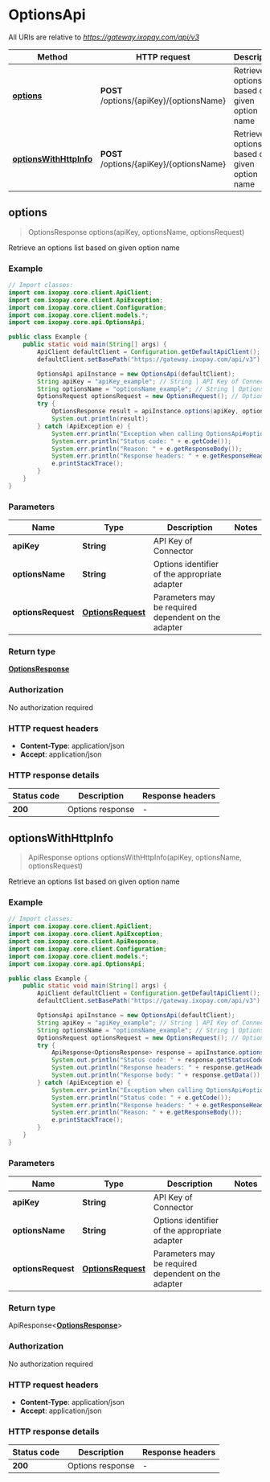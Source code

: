 # OptionsApi

All URIs are relative to *https://gateway.ixopay.com/api/v3*

| Method | HTTP request | Description |
|------------- | ------------- | -------------|
| [**options**](OptionsApi.md#options) | **POST** /options/{apiKey}/{optionsName} | Retrieve an options list based on given option name |
| [**optionsWithHttpInfo**](OptionsApi.md#optionsWithHttpInfo) | **POST** /options/{apiKey}/{optionsName} | Retrieve an options list based on given option name |



## options

> OptionsResponse options(apiKey, optionsName, optionsRequest)

Retrieve an options list based on given option name

### Example

```java
// Import classes:
import com.ixopay.core.client.ApiClient;
import com.ixopay.core.client.ApiException;
import com.ixopay.core.client.Configuration;
import com.ixopay.core.client.models.*;
import com.ixopay.core.api.OptionsApi;

public class Example {
    public static void main(String[] args) {
        ApiClient defaultClient = Configuration.getDefaultApiClient();
        defaultClient.setBasePath("https://gateway.ixopay.com/api/v3");

        OptionsApi apiInstance = new OptionsApi(defaultClient);
        String apiKey = "apiKey_example"; // String | API Key of Connector
        String optionsName = "optionsName_example"; // String | Options identifier of the appropriate adapter
        OptionsRequest optionsRequest = new OptionsRequest(); // OptionsRequest | Parameters may be required dependent on the adapter
        try {
            OptionsResponse result = apiInstance.options(apiKey, optionsName, optionsRequest);
            System.out.println(result);
        } catch (ApiException e) {
            System.err.println("Exception when calling OptionsApi#options");
            System.err.println("Status code: " + e.getCode());
            System.err.println("Reason: " + e.getResponseBody());
            System.err.println("Response headers: " + e.getResponseHeaders());
            e.printStackTrace();
        }
    }
}
```

### Parameters


| Name | Type | Description  | Notes |
|------------- | ------------- | ------------- | -------------|
| **apiKey** | **String**| API Key of Connector | |
| **optionsName** | **String**| Options identifier of the appropriate adapter | |
| **optionsRequest** | [**OptionsRequest**](OptionsRequest.md)| Parameters may be required dependent on the adapter | |

### Return type

[**OptionsResponse**](OptionsResponse.md)


### Authorization

No authorization required

### HTTP request headers

- **Content-Type**: application/json
- **Accept**: application/json

### HTTP response details
| Status code | Description | Response headers |
|-------------|-------------|------------------|
| **200** | Options response |  -  |

## optionsWithHttpInfo

> ApiResponse<OptionsResponse> options optionsWithHttpInfo(apiKey, optionsName, optionsRequest)

Retrieve an options list based on given option name

### Example

```java
// Import classes:
import com.ixopay.core.client.ApiClient;
import com.ixopay.core.client.ApiException;
import com.ixopay.core.client.ApiResponse;
import com.ixopay.core.client.Configuration;
import com.ixopay.core.client.models.*;
import com.ixopay.core.api.OptionsApi;

public class Example {
    public static void main(String[] args) {
        ApiClient defaultClient = Configuration.getDefaultApiClient();
        defaultClient.setBasePath("https://gateway.ixopay.com/api/v3");

        OptionsApi apiInstance = new OptionsApi(defaultClient);
        String apiKey = "apiKey_example"; // String | API Key of Connector
        String optionsName = "optionsName_example"; // String | Options identifier of the appropriate adapter
        OptionsRequest optionsRequest = new OptionsRequest(); // OptionsRequest | Parameters may be required dependent on the adapter
        try {
            ApiResponse<OptionsResponse> response = apiInstance.optionsWithHttpInfo(apiKey, optionsName, optionsRequest);
            System.out.println("Status code: " + response.getStatusCode());
            System.out.println("Response headers: " + response.getHeaders());
            System.out.println("Response body: " + response.getData());
        } catch (ApiException e) {
            System.err.println("Exception when calling OptionsApi#options");
            System.err.println("Status code: " + e.getCode());
            System.err.println("Response headers: " + e.getResponseHeaders());
            System.err.println("Reason: " + e.getResponseBody());
            e.printStackTrace();
        }
    }
}
```

### Parameters


| Name | Type | Description  | Notes |
|------------- | ------------- | ------------- | -------------|
| **apiKey** | **String**| API Key of Connector | |
| **optionsName** | **String**| Options identifier of the appropriate adapter | |
| **optionsRequest** | [**OptionsRequest**](OptionsRequest.md)| Parameters may be required dependent on the adapter | |

### Return type

ApiResponse<[**OptionsResponse**](OptionsResponse.md)>


### Authorization

No authorization required

### HTTP request headers

- **Content-Type**: application/json
- **Accept**: application/json

### HTTP response details
| Status code | Description | Response headers |
|-------------|-------------|------------------|
| **200** | Options response |  -  |

